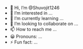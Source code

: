 - 👋 Hi, I’m @Shuvojit1246
- 👀 I’m interested in ...
- 🌱 I’m currently learning ...
- 💞️ I’m looking to collaborate on ...
- 📫 How to reach me ...
- 😀 Pronouns: ...
- ⚡ Fun fact: ...

<!---
Shuvojit1246/Shuvojit1246 is a ✨ special ✨ repository because its `README.md` (this file) appears on your GitHub profile.
You can click the Preview link to take a look at your changes.
--->
